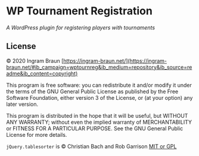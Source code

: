 # WP Tournament Registration

*A WordPress plugin for registering players with tournaments*

## License

© 2020 Ingram Braun [https://ingram-braun.net/](https://ingram-braun.net/#ib_campaign=wptournreg&ib_medium=repository&ib_source=readme&ib_content=copyright)

This program is free software: you can redistribute it and/or modify it under the terms of the GNU General Public License as published by the Free Software Foundation, either version 3 of the License, or (at your option) any later version.

This program is distributed in the hope that it will be useful, but WITHOUT ANY WARRANTY; without even the implied warranty of MERCHANTABILITY or FITNESS FOR A PARTICULAR PURPOSE. See the GNU General Public License for more details.

`jQuery.tablesorter` is © Christian Bach and Rob Garrison [MIT or GPL](https://mottie.github.io/tablesorter/docs/)